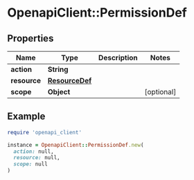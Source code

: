 # OpenapiClient::PermissionDef

## Properties

| Name | Type | Description | Notes |
| ---- | ---- | ----------- | ----- |
| **action** | **String** |  |  |
| **resource** | [**ResourceDef**](ResourceDef.md) |  |  |
| **scope** | **Object** |  | [optional] |

## Example

```ruby
require 'openapi_client'

instance = OpenapiClient::PermissionDef.new(
  action: null,
  resource: null,
  scope: null
)
```

